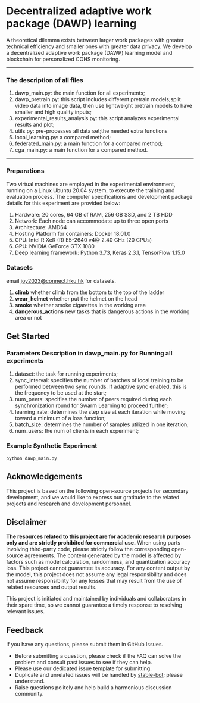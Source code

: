 # Decentralized adaptive work package (DAWP) learning
A theoretical dilemma exists  between larger work packages with greater technical efficiency and smaller ones with greater data privacy. We develop a decentralized adaptive work package (DAWP) learning model and blockchain for personalized  COHS monitoring. 


---
### The description of all files
1. dawp_main.py: the main function for all experiments;
2. dawp_pretrain.py: this script includes different pretrain models;split video data into image data, then use lightweight pretrain models to have smaller and high quality inputs;
3. experimental_results_analysis.py: this script analyzes experimental results and plot;
4. utils.py: pre-processes all data set;the needed extra functions
5. local_learning.py: a compared method;
6. federated_main.py: a main function for a compared method;
7. cga_main.py: a main function for a compared method.
---

### Preparations

Two virtual machines are employed in the experimental environment, running on a Linux Ubuntu 20.04 system, to execute the training and evaluation process. The computer specifications and development package details for this experiment are provided below:
1. Hardware: 20 cores, 64 GB of RAM, 256 GB SSD, and 2 TB HDD
2. Network: Each node can accommodate up to three open ports
3. Architecture: AMD64
4. Hosting Platform for containers: Docker 18.01.0
5. CPU: Intel R XeR (R) E5-2640 v4@ 2.40 GHz (20 CPUs)
6. GPU: NVIDIA GeForce GTX 1080
7. Deep learning framework: Python 3.73, Keras 2.3.1, TensorFlow 1.15.0

### Datasets
email joy2023@connect.hku.hk for datasets.
1. **climb** whether climb from the bottom to the top of the ladder
2. **wear_helmet** whether put the helmet on the head
3. **smoke** whether smoke cigarettes in the working area
4. **dangerous_actions** new tasks that is dangerous actions in the working area or not

## Get Started

### Parameters Description in dawp_main.py for Running all experiments
1. dataset: the task for running experiments;
2. sync_interval: specifies the number of batches of local training to be performed between two sync rounds. If adaptive sync enabled, this is the frequency to be used at the start;
3. num_peers: specifies the number of peers required during each synchronization round for Swarm Learning to proceed further;
4. learning_rate: determines the step size at each iteration while moving toward a minimum of a loss function;
5. batch_size: determines the number of samples utilized in one iteration;
6. num_users: the num of clients in each experiment;

### Example Synthetic Experiment

```
python dawp_main.py
```
## Acknowledgements

This project is based on the following open-source projects for secondary development, and we would like to express our gratitude to the related projects and research and development personnel.


## Disclaimer

**The resources related to this project are for academic research purposes only and are strictly prohibited for commercial use.** When using parts involving third-party code, please strictly follow the corresponding open-source agreements. The content generated by the model is affected by factors such as model calculation, randomness, and quantization accuracy loss. This project cannot guarantee its accuracy. For any content output by the model, this project does not assume any legal responsibility and does not assume responsibility for any losses that may result from the use of related resources and output results.

This project is initiated and maintained by individuals and collaborators in their spare time, so we cannot guarantee a timely response to resolving relevant issues.

## Feedback

If you have any questions, please submit them in GitHub Issues.

- Before submitting a question, please check if the FAQ can solve the problem and consult past issues to see if they can help.
- Please use our dedicated issue template for submitting.
- Duplicate and unrelated issues will be handled by [stable-bot](https://github.com/marketplace/stale); please understand.
- Raise questions politely and help build a harmonious discussion community.
